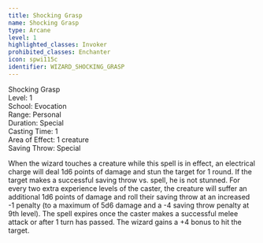 ```yaml
---
title: Shocking Grasp
name: Shocking Grasp
type: Arcane
level: 1
highlighted_classes: Invoker
prohibited_classes: Enchanter
icon: spwi115c
identifier: WIZARD_SHOCKING_GRASP
---
```

Shocking Grasp  
Level: 1  
School: Evocation  
Range: Personal  
Duration: Special  
Casting Time: 1  
Area of Effect: 1 creature  
Saving Throw: Special  
  
When the wizard touches a creature while this spell is in effect, an electrical charge will deal 1d6 points of damage and stun the target for 1 round. If the target makes a successful saving throw vs. spell, he is not stunned. For every two extra experience levels of the caster, the creature will suffer an additional 1d6 points of damage and roll their saving throw at an increased -1 penalty (to a maximum of 5d6 damage and a -4 saving throw penalty at 9th level). The spell expires once the caster makes a successful melee attack or after 1 turn has passed. The wizard gains a +4 bonus to hit the target.  

